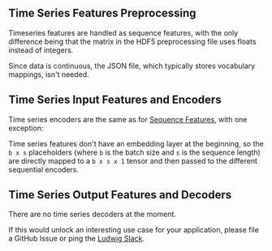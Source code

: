 ## Time Series Features Preprocessing

Timeseries features are handled as sequence features, with the only difference being that the matrix in the HDF5
preprocessing file uses floats instead of integers.

Since data is continuous, the JSON file, which typically stores vocabulary mappings, isn't needed.

## Time Series Input Features and Encoders

Time series encoders are the same as for [Sequence Features](../sequence_features#sequence-input-features-and-encoders), with one exception:

Time series features don't have an embedding layer at the beginning, so the `b x s` placeholders (where `b` is the batch
size and `s` is the sequence length) are directly mapped to a `b x s x 1` tensor and then passed to the different
sequential encoders.

## Time Series Output Features and Decoders

There are no time series decoders at the moment.

If this would unlock an interesting use case for your application, please file a GitHub Issue or ping the
[Ludwig Slack](https://join.slack.com/t/ludwig-ai/shared_invite/zt-mrxo87w6-DlX5~73T2B4v_g6jj0pJcQ).
